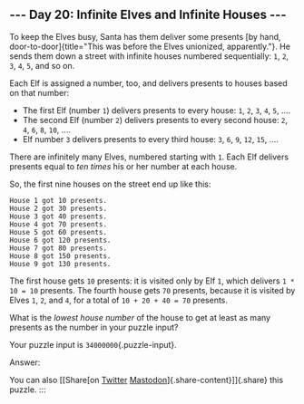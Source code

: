 ## \-\-- Day 20: Infinite Elves and Infinite Houses \-\--

To keep the Elves busy, Santa has them deliver some presents [by hand,
door-to-door]{title="This was before the Elves unionized, apparently."}.
He sends them down a street with infinite houses numbered sequentially:
`1`, `2`, `3`, `4`, `5`, and so on.

Each Elf is assigned a number, too, and delivers presents to houses
based on that number:

-   The first Elf (number `1`) delivers presents to every house: `1`,
    `2`, `3`, `4`, `5`, \....
-   The second Elf (number `2`) delivers presents to every second house:
    `2`, `4`, `6`, `8`, `10`, \....
-   Elf number `3` delivers presents to every third house: `3`, `6`,
    `9`, `12`, `15`, \....

There are infinitely many Elves, numbered starting with `1`. Each Elf
delivers presents equal to *ten times* his or her number at each house.

So, the first nine houses on the street end up like this:

    House 1 got 10 presents.
    House 2 got 30 presents.
    House 3 got 40 presents.
    House 4 got 70 presents.
    House 5 got 60 presents.
    House 6 got 120 presents.
    House 7 got 80 presents.
    House 8 got 150 presents.
    House 9 got 130 presents.

The first house gets `10` presents: it is visited only by Elf `1`, which
delivers `1 * 10 = 10` presents. The fourth house gets `70` presents,
because it is visited by Elves `1`, `2`, and `4`, for a total of
`10 + 20 + 40 = 70` presents.

What is the *lowest house number* of the house to get at least as many
presents as the number in your puzzle input?

Your puzzle input is `34000000`{.puzzle-input}.

Answer:

You can also [\[Share[on
[Twitter](https://twitter.com/intent/tweet?text=%22Infinite+Elves+and+Infinite+Houses%22+%2D+Day+20+%2D+Advent+of+Code+2015&url=https%3A%2F%2Fadventofcode%2Ecom%2F2015%2Fday%2F20&related=ericwastl&hashtags=AdventOfCode)
[Mastodon](javascript:void(0);)]{.share-content}\]]{.share} this puzzle.
:::
